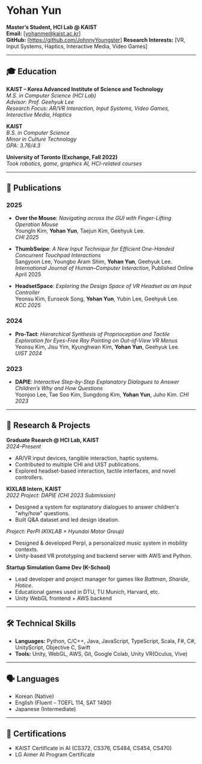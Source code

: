 # Yohan Yun

**Master’s Student, HCI Lab @ KAIST**  
**Email:** [yohanme@kaist.ac.kr]  
**GitHub:** [https://github.com/JohnnyYoungster]
**Research Interests:** [VR, Input Systems, Haptics, Interactive Media, Video Games]

---

## 🎓 Education

**KAIST – Korea Advanced Institute of Science and Technology**  
_M.S. in Computer Science (HCI Lab)_  
_Advisor: Prof. Geehyuk Lee_  
_Research Focus: AR/VR Interaction, Input Systems, Video Games, Interactive Media, Haptics_  

**KAIST**  
_B.S. in Computer Science_  
_Minor in Culture Technology_  
_GPA: 3.76/4.3_

**University of Toronto (Exchange, Fall 2022)**  
_Took robotics, game, graphics AI, HCI-related courses_

---

## 📄 Publications

### 2025
- **Over the Mouse**: *Navigating across the GUI with Finger-Lifting Operation Mouse*  
  YoungIn Kim, **Yohan Yun**, Taejun Kim, Geehyuk Lee.  
  *CHI 2025*

- **ThumbSwipe**: *A New Input Technique for Efficient One-Handed Concurrent Touchpad Interactions*  
  Sangyoon Lee, Youngbo Aram Shim, **Yohan Yun**, Geehyuk Lee.  
  *International Journal of Human–Computer Interaction*, Published Online April 2025

- **HeadsetSpace**: *Exploring the Design Space of VR Headset as an Input Controller*  
  Yeonsu Kim, Eunseok Song, **Yohan Yun**, Yubin Lee, Geehyuk Lee.  
  *KCC 2025*

### 2024

- **Pro-Tact**: *Hierarchical Synthesis of Proprioception and Tactile Exploration for Eyes-Free Ray Pointing on Out-of-View VR Menus*  
  Yeonsu Kim, Jisu Yim, Kyunghwan Kim, **Yohan Yun**, Geehyuk Lee.  
  *UIST 2024*

### 2023

- **DAPIE**: *Interactive Step-by-Step Explanatory Dialogues to Answer Children’s Why and How Questions*  
  Yoonjoo Lee, Tae Soo Kim, Sungdong Kim, **Yohan Yun**, Juho Kim.
  *CHI 2023*

---

## 🧪 Research & Projects

**Graduate Rsearch @ HCI Lab, KAIST**  
_2024–Present_  
- AR/VR input devices, tangible interaction, haptic systems.
- Contributed to multiple CHI and UIST publications.
- Explored headset-based interaction, tactile interfaces, and novel controllers.

**KIXLAB Intern, KAIST**  
_2022_
_Project: DAPIE (CHI 2023 Submission)_  
- Designed a system for explanatory dialogues to answer children's "why/how" questions.
- Built Q&A dataset and led design ideation.

_Project: PerPl (KIXLAB × Hyundai Motor Group)_  
- Designed & developed Perpl, a personalized music system in mobility contexts.
- Unity-based VR prototyping and backend server with AWS and Python.

**Startup Simulation Game Dev (K-School)**  
- Lead developer and project manager for games like *Battman*, *Sharide*, *Hotice*.
- Educational games used in DTU, TU Munich, Harvard, etc.
- Unity WebGL frontend + AWS backend

---

## 🛠 Technical Skills

- **Languages:** Python, C/C++, Java, JavaScript, TypeScript, Scala, F#, C#, UnityScript, Objective C, Swift
- **Tools:** Unity, WebGL, AWS, Git, Google Colab, Unity VR(Oculus, Vive)

---

## 🗣 Languages

- Korean (Native)  
- English (Fluent – TOEFL 114, SAT 1490)
- Japanese (Intermediate)

---

## 📜 Certifications

- KAIST Certificate in AI (CS372, CS376, CS484, CS454, CS470)  
- LG Aimer AI Program Certificate  

